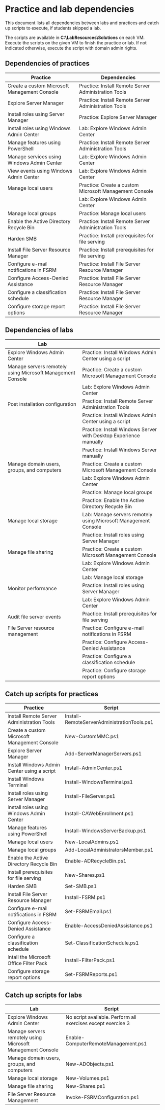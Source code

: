 # Practice and lab dependencies

This document lists all dependencies between labs and practices and catch up scripts to execute, if students skipped a lab.

The scripts are available in **C:\LabResources\Solutions** on each VM. Execute the scripts on the given VM to finish the practice or lab. If not indicated otherwise, execute the script with domain admin rights.

## Dependencies of practices

| Practice                                     | Dependencies                                                        |
|----------------------------------------------|---------------------------------------------------------------------|
| Create a custom Microsoft Management Console | Practice: Install Remote Server Administration Tools                |
| Explore Server Manager                       | Practice: Install Remote Server Administration Tools                |
| Install roles using Server Manager           | Practice: Explore Server Manager                                    |
| Install roles using Windows Admin Center     | Lab: Explore Windows Admin Center                                   |
| Manage features using PowerShell             | Practice: Install Remote Server Administration Tools                |
| Manage services using Windows Admin Center   | Lab: Explore Windows Admin Center                                   |
| View events using Windows Admin Center       | Lab: Explore Windows Admin Center                                   |
| Manage local users                           | Practice: Create a custom Microsoft Management Console              |
|                                              | Lab: Explore Windows Admin Center                                   |
| Manage local groups                          | Practice: Manage local users                                        |
| Enable the Active Directory Recycle Bin      | Practice: Install Remote Server Administration Tools                |
| Harden SMB                                   | Practice: Install prerequisites for file serving                    |
| Install File Server Resource Manager         | Practice: Install prerequisites for file serving                    |
| Configure e-mail notifications in FSRM       | Practice: Install File Server Resource Manager                      |
| Configure Access-Denied Assistance           | Practice: Install File Server Resource Manager                      |
| Configure a classification schedule          | Practice: Install File Server Resource Manager                      |
| Configure storage report options             | Practice: Install File Server Resource Manager                      |

## Dependencies of labs

| Lab                                                        |                                                                   |
|------------------------------------------------------------|-------------------------------------------------------------------|
| Explore Windows Admin Center                               | Practice: Install Windows Admin Center using a script             |
| Manage servers remotely using Microsoft Management Console | Practice: Create a custom Microsoft Management Console            |
|                                                            | Lab: Explore Windows Admin Center                                 |
| Post installation configuration                            | Practice: Install Remote Server Administration Tools              |
|                                                            | Practice: Install Windows Admin Center using a script             |
|                                                            | Practice: Install Windows Server with Desktop Experience manually |
|                                                            | Practice: Install Windows Server manually                         |
| Manage domain users, groups, and computers                 | Practice: Create a custom Microsoft Management Console            |
|                                                            | Lab: Explore Windows Admin Center                                 |
|                                                            | Practice: Manage local groups                                     |
|                                                            | Practice: Enable the Active Directory Recycle Bin                 |
| Manage local storage                                       | Lab: Manage servers remotely using Microsoft Management Console   |
|                                                            | Practice: Install roles using Server Manager                      |
| Manage file sharing                                        | Practice: Create a custom Microsoft Management Console            |
|                                                            | Lab: Explore Windows Admin Center                                 |
|                                                            | Lab: Manage local storage                                         |
| Monitor performance                                        | Practice: Install roles using Server Manager                      |
|                                                            | Lab: Explore Windows Admin Center                                 |
| Audit file server events                                   | Practice: Install prerequisites for file serving                  |
| File Server resource management                            | Practice: Configure e-mail notifications in FSRM                  |
|                                                            | Practice: Configure Access-Denied Assistance                      |
|                                                            | Practice: Configure a classification schedule                     |
|                                                            | Practice: Configure storage report options                        |

## Catch up scripts for practices

| Practice                                     | Script                                      |
|----------------------------------------------|---------------------------------------------|
| Install Remote Server Administration Tools   | Install-RemoteServerAdministrationTools.ps1 |
| Create a custom Microsoft Management Console | New-CustomMMC.ps1                           |
| Explore Server Manager                       | Add-ServerManagerServers.ps1                |
| Install Windows Admin Center using a script  | Install-AdminCenter.ps1                     |
| Install Windows Terminal                     | Install-WindowsTerminal.ps1                 |
| Install roles using Server Manager           | Install-FileServer.ps1                      |
| Install roles using Windows Admin Center     | Install-CAWebEnrollment.ps1                 |
| Manage features using PowerShell             | Install-WindowsServerBackup.ps1             |
| Manage local users                           | New-LocalAdmins.ps1                         |
| Manage local groups                          | Add-LocalAdministratorsMember.ps1           |
| Enable the Active Directory Recycle Bin      | Enable-ADRecycleBin.ps1                     |
| Install prerequisites for file serving       | New-Shares.ps1                              |
| Harden SMB                                   | Set-SMB.ps1                                 |
| Install File Server Resource Manager         | Install-FSRM.ps1                            |
| Configure e-mail notifications in FSRM       | Set-FSRMEmail.ps1                           |
| Configure Access-Denied Assistance           | Enable-AccessDeniedAssistance.ps1           |
| Configure a classification schedule          | Set-ClassificationSchedule.ps1              |
| Intall the Microsoft Office Filter Pack      | Install-FilterPack.ps1                      |
| Configure storage report options             | Set-FSRMReports.ps1                         |

## Catch up scripts for labs

| Lab                                                        | Script                                                       |
|------------------------------------------------------------|--------------------------------------------------------------|
| Explore Windows Admin Center                               | No script available. Perform all exercises except exercise 3 |
| Manage servers remotely using Microsoft Management Console | Enable-ComputerRemoteManagement.ps1                          |
| Manage domain users, groups, and computers                 | New-ADObjects.ps1                                            |
| Manage local storage                                       | New-Volumes.ps1                                              |
| Manage file sharing                                        | New-Shares.ps1                                               |
| File Server Resource Management                            | Invoke-FSRMConfiguration.ps1                                 |
